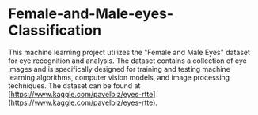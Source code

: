 # Female-and-Male-eyes-Classification

This machine learning project utilizes the "Female and Male Eyes" dataset for eye recognition and analysis. The dataset contains a collection of eye images and is specifically designed for training and testing machine learning algorithms, computer vision models, and image processing techniques. The dataset can be found at [https://www.kaggle.com/pavelbiz/eyes-rtte](https://www.kaggle.com/pavelbiz/eyes-rtte).

